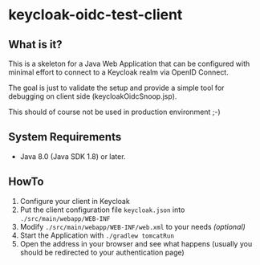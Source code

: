 keycloak-oidc-test-client
=========================


What is it?
-----------

This is a skeleton for a Java Web Application that can be configured with minimal
effort to connect to a Keycloak realm via OpenID Connect.

The goal is just to validate the setup and provide a simple tool for debugging on
client side (keycloakOidcSnoop.jsp).
 
This should of course not be used in production environment ;-) 


System Requirements
-------------------

- Java 8.0 (Java SDK 1.8) or later.


HowTo
-----

1.  Configure your client in Keycloak
2.  Put the client configuration file `keycloak.json` into `./src/main/webapp/WEB-INF`
3.  Modify `./src/main/webapp/WEB-INF/web.xml` to your needs _(optional)_
4.  Start the Application with `./gradlew tomcatRun`
5.  Open the address in your browser and see what happens
    (usually you should be redirected to your authentication page)
